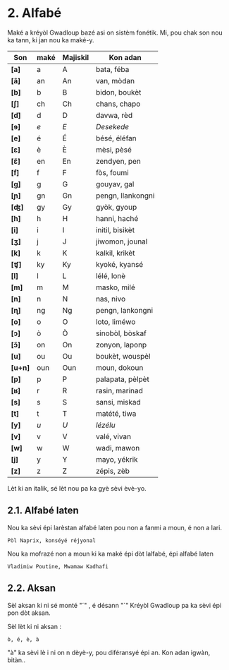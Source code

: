 # 2. Alfabé

Maké a kréyòl Gwadloup bazé asi on sistèm fonétik. Mi, pou chak son nou ka tann, ki jan nou ka maké-y.

| Son       | maké | Majiskil | Kon adan           |
| --------- | ---- | -------- | ------------------ |
| **[a]**   | a    | A        | bata, féba         |
| **[ã]**   | an   | An       | van, mòdan         |
| **[b]**   | b    | B        | bidon, boukèt      |
| **[∫]**   | ch   | Ch       | chans, chapo       |
| **[d]**   | d    | D        | davwa, rèd         |
| **[ɘ]**   | *e*  | *E*      | *Desekede*         |
| **[e]**   | é    | É        | bésé, éléfan       |
| **[ɛ]**   | è    | È        | mèsi, pèsé         |
| **[ɛ̃]**   | en   | En       | zendyen, pen       |
| **[f]**   | f    | F        | fòs, foumi         |
| **[g]**   | g    | G        | gouyav, gal        |
| **[ɲ]**   | gn   | Gn       | pengn, llankongni  |
| **[ʤ]**   | gy   | Gy       | gyòk, gyoup        |
| **[h]**   | h    | H        | hanni, haché       |
| **[i]**   | i    | I        | initil, bisikèt    |
| **[ʒ]**   | j    | J        | jiwomon, jounal    |
| **[k]**   | k    | K        | kalkil, krikèt     |
| **[ʧ]**   | ky   | Ky       | kyoké, kyansé      |
| **[l]**   | l    | L        | lélé, lonè         |
| **[m]**   | m    | M        | masko, milé        |
| **[n]**   | n    | N        | nas, nivo          |
| **[ɳ]**   | ng   | Ng       | pengn, lankongni   |
| **[o]**   | o    | O        | loto, liméwo       |
| **[ɔ]**   | ò    | Ò        | sinobòl, bòskaf    |
| **[ɔ̃]**   | on   | On       | zonyon, laponp     |
| **[u]**   | ou   | Ou       | boukèt, wouspèl    |
| **[u+n]** | oun  | Oun      | moun, dokoun       |
| **[p]**   | p    | P        | palapata, pèlpèt   |
| **[ʁ]**   | r    | R        | rasin, marinad     |
| **[s]**   | s    | S        | sansi, miskad      |
| **[t]**   | t    | T        | matété, tiwa       |
| **[y]**   | *u*  | *U*      | *lézélu*           |
| **[v]**   | v    | V        | valé, vivan        |
| **[w]**   | w    | W        | wadi, mawon        |
| **[j]**   | y    | Y        | mayo, yékrik       |
| **[z]**   | z    | Z        | zépis, zèb         |


Lèt ki an italik, sé lèt nou pa ka gyè sèvi èvè-yo.


## 2.1. Alfabé laten

Nou ka sèvi épi larèstan alfabé laten pou non a fanmi a moun, é non a lari.

```
Pòl Naprix, konséyé réjyonal
```

Nou ka mofrazé non a moun ki ka maké épi dòt lalfabé, épi alfabé laten

```
Vladimiw Poutine, Mwamaw Kadhafi
```

## 2.2. Aksan

Sèl aksan ki ni sé monté "´" , é désann "`" 
Kréyòl Gwadloup pa ka sèvi épi pon dòt aksan.

Sèl lèt ki ni aksan :

```
ò, é, è, à
```

"à" ka sèvi lè i ni on n dèyè-y, pou diféransyé épi an. Kon adan igwàn, bitàn..

